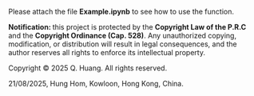 Please attach the file $\textbf{Example.ipynb}$ to see how to use the function. 

$\textbf{Notification: }$ this project is protected by the $\textbf{Copyright Law of the P.R.C}$ and the $\textbf{Copyright Ordinance (Cap. 528)}$. 
Any unauthorized copying, modification, or distribution will result in legal consequences, 
and the author reserves all rights to enforce its intellectual property.

Copyright © 2025 Q. Huang. All rights reserved.

21/08/2025, Hung Hom, Kowloon, Hong Kong, China.

